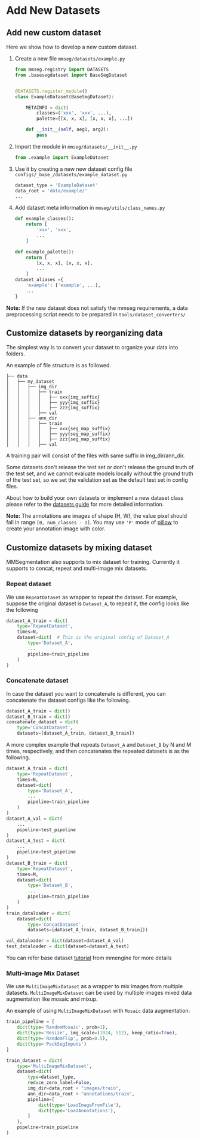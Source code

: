 # Add New Datasets

## Add new custom dataset

Here we show how to develop a new custom dataset.

1. Create a new file `mmseg/datasets/example.py`

   ```python
   from mmseg.registry import DATASETS
   from .basesegdataset import BaseSegDataset


   @DATASETS.register_module()
   class ExampleDataset(BaseSegDataset):

       METAINFO = dict(
           classes=('xxx', 'xxx', ...),
           palette=[[x, x, x], [x, x, x], ...])

       def __init__(self, aeg1, arg2):
           pass
   ```

2. Import the module in `mmseg/datasets/__init__.py`

   ```python
   from .example import ExampleDataset
   ```

3. Use it by creating a new new dataset config file `configs/_base_/datasets/example_dataset.py`

   ```python
   dataset_type = 'ExampleDataset'
   data_root = 'data/example/'
   ...
   ```

4. Add dataset meta information in `mmseg/utils/class_names.py`

   ```python
   def example_classes():
       return [
           'xxx', 'xxx',
           ...
       ]

   def example_palette():
       return [
           [x, x, x], [x, x, x],
           ...
       ]
   dataset_aliases ={
       'example': ['example', ...],
       ...
   }
   ```

**Note:** If the new dataset does not satisfy the mmseg requirements, a data preprocessing script needs to be prepared in `tools/dataset_converters/`

## Customize datasets by reorganizing data

The simplest way is to convert your dataset to organize your data into folders.

An example of file structure is as followed.

```none
├── data
│   ├── my_dataset
│   │   ├── img_dir
│   │   │   ├── train
│   │   │   │   ├── xxx{img_suffix}
│   │   │   │   ├── yyy{img_suffix}
│   │   │   │   ├── zzz{img_suffix}
│   │   │   ├── val
│   │   ├── ann_dir
│   │   │   ├── train
│   │   │   │   ├── xxx{seg_map_suffix}
│   │   │   │   ├── yyy{seg_map_suffix}
│   │   │   │   ├── zzz{seg_map_suffix}
│   │   │   ├── val

```

A training pair will consist of the files with same suffix in img_dir/ann_dir.

Some datasets don't release the test set or don't release the ground truth of the test set, and we cannot evaluate models locally without the ground truth of the test set, so we set the validation set as the default test set in config files.

About how to build your own datasets or implement a new dataset class please refer to the [datasets guide](./datasets.md) for more detailed information.

**Note:** The annotations are images of shape (H, W), the value pixel should fall in range `[0, num_classes - 1]`.
You may use `'P'` mode of [pillow](https://pillow.readthedocs.io/en/stable/handbook/concepts.html#palette) to create your annotation image with color.

## Customize datasets by mixing dataset

MMSegmentation also supports to mix dataset for training.
Currently it supports to concat, repeat and multi-image mix datasets.

### Repeat dataset

We use `RepeatDataset` as wrapper to repeat the dataset.
For example, suppose the original dataset is `Dataset_A`, to repeat it, the config looks like the following

```python
dataset_A_train = dict(
    type='RepeatDataset',
    times=N,
    dataset=dict(  # This is the original config of Dataset_A
        type='Dataset_A',
        ...
        pipeline=train_pipeline
    )
)
```

### Concatenate dataset

In case the dataset you want to concatenate is different, you can concatenate the dataset configs like the following.

```python
dataset_A_train = dict()
dataset_B_train = dict()
concatenate_dataset = dict(
    type='ConcatDataset',
    datasets=[dataset_A_train, dataset_B_train])
```

A more complex example that repeats `Dataset_A` and `Dataset_B` by N and M times, respectively, and then concatenates the repeated datasets is as the following.

```python
dataset_A_train = dict(
    type='RepeatDataset',
    times=N,
    dataset=dict(
        type='Dataset_A',
        ...
        pipeline=train_pipeline
    )
)
dataset_A_val = dict(
    ...
    pipeline=test_pipeline
)
dataset_A_test = dict(
    ...
    pipeline=test_pipeline
)
dataset_B_train = dict(
    type='RepeatDataset',
    times=M,
    dataset=dict(
        type='Dataset_B',
        ...
        pipeline=train_pipeline
    )
)
train_dataloader = dict(
    dataset=dict(
        type='ConcatDataset',
        datasets=[dataset_A_train, dataset_B_train]))

val_dataloader = dict(dataset=dataset_A_val)
test_dataloader = dict(dataset=dataset_A_test)

```

You can refer base dataset [tutorial](https://mmengine.readthedocs.io/en/latest/advanced_tutorials/basedataset.html) from mmengine for more details

### Multi-image Mix Dataset

We use `MultiImageMixDataset` as a wrapper to mix images from multiple datasets.
`MultiImageMixDataset` can be used by multiple images mixed data augmentation like mosaic and mixup.

An example of using `MultiImageMixDataset` with `Mosaic` data augmentation:

```python
train_pipeline = [
    dict(type='RandomMosaic', prob=1),
    dict(type='Resize', img_scale=(1024, 512), keep_ratio=True),
    dict(type='RandomFlip', prob=0.5),
    dict(type='PackSegInputs')
]

train_dataset = dict(
    type='MultiImageMixDataset',
    dataset=dict(
        type=dataset_type,
        reduce_zero_label=False,
        img_dir=data_root + "images/train",
        ann_dir=data_root + "annotations/train",
        pipeline=[
            dict(type='LoadImageFromFile'),
            dict(type='LoadAnnotations'),
        ]
    ),
    pipeline=train_pipeline
)

```
